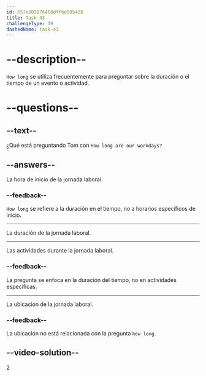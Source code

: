 ```yaml
---
id: 657e307876468dff6e505438
title: Task 43
challengeType: 19
dashedName: task-43
---
```


# --description--

`How long` se utiliza frecuentemente para preguntar sobre la duración o el tiempo de un evento o actividad.

# --questions--

## --text--

¿Qué está preguntando Tom con `How long are our workdays?`

## --answers--

La hora de inicio de la jornada laboral.

### --feedback--

`How long` se refiere a la duración en el tiempo, no a horarios específicos de inicio.

---

La duración de la jornada laboral.

---

Las actividades durante la jornada laboral.

### --feedback--

La pregunta se enfoca en la duración del tiempo, no en actividades específicas.

---

La ubicación de la jornada laboral.

### --feedback--

La ubicación no está relacionada con la pregunta `how long`.

## --video-solution--

2
